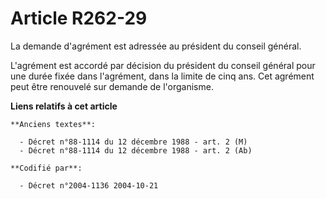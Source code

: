 # Article R262-29

La demande d'agrément est adressée au président du conseil général.

L'agrément est accordé par décision du président du conseil général pour une durée fixée dans l'agrément, dans la limite de
cinq ans. Cet agrément peut être renouvelé sur demande de l'organisme.

**Liens relatifs à cet article**

	**Anciens textes**:

	  - Décret n°88-1114 du 12 décembre 1988 - art. 2 (M)
	  - Décret n°88-1114 du 12 décembre 1988 - art. 2 (Ab)

	**Codifié par**:

	  - Décret n°2004-1136 2004-10-21
